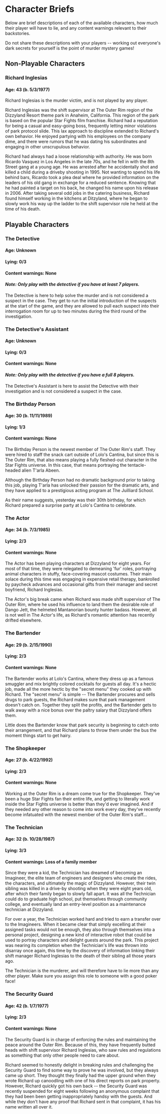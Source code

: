 # Character Briefs

Below are brief descriptions of each of the available characters, how much their player will have to lie, and any content warnings relevant to their backstories.

Do not share these descriptions with your players -- working out everyone's dark secrets for yourself is the point of murder mystery games!

## Non-Playable Characters
### Richard Inglesias
#### Age: 43  (b. 5/3/1977)

Richard Inglesias is the murder victim, and is not played by any player.

Richard Inglesias was the shift supervisor at The Outer Rim region of the Dizzyland Resort theme park in Anaheim, California. This region of the park is based on the popular Star Fights film franchise. Richard had a reputation for being a casual and easy-going boss, frequently letting minor violations of park protocol slide. This lax approach to discipline extended to Richard's own behavior. He enjoyed partying with his employees on the company dime, and there were rumors that he was dating his subordinates and engaging in other unscrupulous behavior.

Richard had always had a loose relationship with authority. He was born Ricardo Vasquez in Los Angeles in the late 70s, and he fell in with the 8th Street gang at a young age. He was arrested after he accidentally shot and killed a child during a driveby shooting in 1995. Not wanting to spend his life behind bars, Ricardo took a plea deal where he provided information on the leaders of his old gang in exchange for a reduced sentence. Knowing that he had painted a target on his back, he changed his name upon his release in 2006. After taking several odd jobs in the catering business, Richard found himself working in the kitchens at Ditzyland, where he began to slowly work his way up the ladder to the shift supervisor role he held at the time of his death.

## Playable Characters

### The Detective
#### Age: Unknown
#### Lying: 0/3 
#### Content warnings: None
#### *Note: Only play with the detective if you have at least 7 players.*

The Detective is here to help solve the murder and is not considered a suspect in the case. They get to run the initial introduction of the suspects at the start of the game, and they are allowed to pull each suspect into their interrogation room for up to two minutes during the third round of the investigation.


### The Detective's Assistant
#### Age: Unknown
#### Lying: 0/3 
#### Content warnings: None
#### *Note: Only play with the detective if you have a full 8 players.*

The Detective's Assistant is here to assist the Detective with their investigation and is not considered a suspect in the case.


### The Birthday Person
#### Age: 30 (b. 11/11/1989)
#### Lying: 1/3 
#### Content warnings: None

The Birthday Person is the newest member of The Outer Rim's staff. They were hired to staff the snack cart outside of Lolo's Cantina, but since this is The Outer Rim, that also means playing a fully fleshed-out character in the Star Fights universe. In this case, that means portraying the tentacle-headed alien T'arla Abeen.

Although the Birthday Person had no dramatic background prior to taking this job, playing T'arla has unlocked their passion for the dramatic arts, and they have applied to a prestigious acting program at The Juilliard School.

As their name suggests, yesterday was their 30th birthday, for which Richard prepared a surprise party at Lolo's Cantina to celebrate.

### The Actor 
#### Age: 34 (b. 7/3/1985)
#### Lying: 2/3 
#### Content warnings: None

The Actor has been playing characters at Dizzyland for eight years. For most of that time, they were relegated to demeaning 'fur' roles, portraying animal characters in stuffy, face-covering mascot costumes. Their main solace during this time was engaging in expensive retail therapy, bankrolled by paycheck advances and occasional gifts from their manager and secret boyfriend, Richard Inglesias.

The Actor's big break came when Richard was made shift supervisor of The Outer Rim, where he used his influence to land them the desirable role of Dango Jett, the helmeted Mantanorian bounty hunter badass. However, all is not well in The Actor's life, as Richard's romantic attention has recently drifted elsewhere.


### The Bartender
#### Age: 29 (b. 2/15/1990)
#### Lying: 2/3 
#### Content warnings: None

The Bartender works at Lolo's Cantina, where they dress up as a famous smuggler and mix brightly colored cocktails for guests all day. It's a hectic job, made all the more hectic by the "secret menu" they cooked up with Richard. The "secret menu" is simple -- The Bartender procures and sells drugs to park guests, the Richard makes sure that park management doesn't catch on. Together they split the profits, and the Bartender gets to walk away with a nice bonus over the paltry salary that Dizzyland offers them.

Little does the Bartender know that park security is beginning to catch onto their arrangement, and that Richard plans to throw them under the bus the moment things start to get hairy.



### The Shopkeeper
#### Age: 27 (b. 4/22/1992)
#### Lying: 2/3 
#### Content warnings: None

Working at the Outer Rim is a dream come true for the Shopkeeper. They've been a huge Star Fights fan their entire life, and getting to literally work inside the Star Fights universe is better than they'd ever imagined. And if they needed any other reason to come into work every day, they've recently become infatuated with the newest member of the Outer Rim's staff...


### The Technician
#### Age: 32 (b. 10/28/1987)
#### Lying: 3/3 
#### Content warnings: Loss of a family member

Since they were a kid, the Technician has dreamed of becoming an Imagineer, the elite team of engineers and designers who create the rides, the characters, and ultimately the magic of Dizzyland. However, their twin sibling was killed in a drive-by shooting when they were eight years old, after which their family began to slowly fall apart. It was all the Technician could do to graduate high school, put themselves through community college, and eventually land an entry-level position as a maintenance technician at Dizzyland.

For over a year, the Technician worked hard and tried to earn a transfer over to the Imagineers. When it became clear that simply excelling at their assigned tasks would not be enough, they also through themselves into a personal project, designing a new kind of interactive robot that could be used to portray characters and delight guests around the park. This project was nearing its completion when the Technician's life was thrown into disarray once again, this time by the discovery of information linking their shift manager Richard Inglesias to the death of their sibling all those years ago. 

The Technician is the murderer, and will therefore have to lie more than any other player. Make sure you assign this role to someone with a good poker face!


### The Security Guard
#### Age: 42 (b. 1/7/1977)
#### Lying: 2/3
#### Content warnings: None

The Security Guard is in charge of enforcing the rules and maintaining the peace around the Outer Rim. Because of this, they have frequently butted heads with shift supervisor Richard Inglesias, who saw rules and regulations as something that only other people need to care about.

Richard seemed to honestly delight in breaking rules and challenging the Security Guard to find some way to prove he was involved, but they always came up short. They thought they finally had the upper ground when they wrote Richard up canoodling with one of his direct reports on park property. However, Richard quickly got his own back -- the Security Guard was recently suspended for eight weeks following an anonymous complaint that they had been been getting inappropriately handsy with the guests. And while they don't have any proof that Richard sent in that complaint, it has his name written all over it.